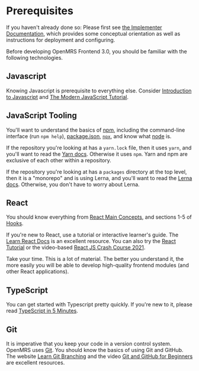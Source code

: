 # Prerequisites

If you haven't already done so: Please first see [the Implementer Documentation](https://wiki.openmrs.org/x/pQJiDQ), which provides some conceptual orientation as well as instructions for deployment and configuring.


Before developing OpenMRS Frontend 3.0, you should be familiar with the following technologies.

## Javascript

Knowing Javascript is prerequisite to everything else. Consider 
[Introduction to Javascript](https://www.codecademy.com/learn/introduction-to-javascript) and [The Modern JavaScript Tutorial](https://javascript.info/).

## JavaScript Tooling

You'll want to understand the basics of [npm](https://docs.npmjs.com/),
including the command-line interface (run `npm help`), [package.json](https://docs.npmjs.com/cli/v7/configuring-npm/package-json), [`npx`](https://docs.npmjs.com/cli/v7/commands/npx), and know what [node](https://www.w3schools.com/nodejs/) is.

If the repository you're looking at has a `yarn.lock` file, then it uses `yarn`,
and you'll want to read the [Yarn docs](https://classic.yarnpkg.com/en/docs/getting-started).
Otherwise it uses `npm`. Yarn and npm are exclusive of each other within a repository.
    
If the repository you're looking at has a `packages` directory at the top level,
then it is a "monorepo" and is using Lerna, and you'll want to read the
[Lerna docs](https://github.com/lerna/lerna#readme).
Otherwise, you don't have to worry about Lerna.

## React

You should know everything from [React Main Concepts](https://reactjs.org/docs/hello-world.html),
and sections 1-5 of [Hooks](https://reactjs.org/docs/hooks-intro.html).

If you're new to React, use a tutorial or interactive learner's guide.
The [Learn React Docs](https://beta.reactjs.org/learn) is an excellent resource.
You can also try the
[React Tutorial](https://reactjs.org/tutorial/tutorial.html)
or the video-based [React JS Crash Course 2021](https://www.youtube.com/watch?v=w7ejDZ8SWv8).

Take your time. This is a lot of material. The better you understand it, the more
easily you will be able to develop high-quality frontend modules (and other React applications).

## TypeScript

You can get started with Typescript pretty quickly. If you're new to it,
please read [TypeScript in 5 Minutes](https://www.typescriptlang.org/docs/handbook/typescript-in-5-minutes.html).

## Git

It is imperative that you keep your code in a version control system. OpenMRS uses
[Git](https://git-scm.com/). You should know the basics of using Git and GitHub.
The website [Learn Git Branching](https://learngitbranching.js.org/) and the video
[Git and GitHub for Beginners](https://www.youtube.com/watch?v=RGOj5yH7evk)
are excellent resources.
